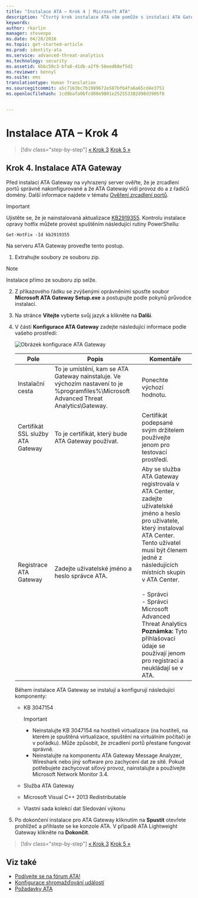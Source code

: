 ```yaml
---
title: "Instalace ATA – Krok 4 | Microsoft ATA"
description: "Čtvrtý krok instalace ATA vám pomůže s instalací ATA Gateway."
keywords: 
author: rkarlin
manager: stevenpo
ms.date: 04/28/2016
ms.topic: get-started-article
ms.prod: identity-ata
ms.service: advanced-threat-analytics
ms.technology: security
ms.assetid: 6bbc50c3-bfa8-41db-a2f9-56eed68ef5d2
ms.reviewer: bennyl
ms.suite: ems
translationtype: Human Translation
ms.sourcegitcommit: a5c7163bc7b1989672e587bfb4fa6a65cd4e3751
ms.openlocfilehash: 1cd9bafa0bfcd00e9801e252553382d98d3905f8


---
```


# Instalace ATA – Krok 4

>[!div class="step-by-step"]
[« Krok 3](install-ata-step3.md)
[Krok 5 »](install-ata-step5.md)

## Krok 4. Instalace ATA Gateway

Před instalací ATA Gateway na vyhrazený server ověřte, že je zrcadlení portů správně nakonfigurované a že ATA Gateway vidí provoz do a z řadičů domény. Další informace najdete v tématu [Ověření zrcadlení portů](validate-port-mirroring.md).


> [!IMPORTANT]
> Ujistěte se, že je nainstalovaná aktualizace [KB2919355](http://support.microsoft.com/kb/2919355/).  Kontrolu instalace opravy hotfix můžete provést spuštěním následující rutiny PowerShellu:
>
> `Get-HotFix -Id kb2919355`

Na serveru ATA Gateway proveďte tento postup.

1.  Extrahujte soubory ze souboru zip. 
> [!NOTE] 
> Instalace přímo ze souboru zip selže.

2.  Z příkazového řádku se zvýšenými oprávněními spusťte soubor **Microsoft ATA Gateway Setup.exe** a postupujte podle pokynů průvodce instalací.

3.  Na stránce **Vítejte** vyberte svůj jazyk a klikněte na **Další**.

4.  V části **Konfigurace ATA Gateway** zadejte následující informace podle vašeho prostředí:

    ![Obrázek konfigurace ATA Gateway](media/ATA-Gateway-Configuration.JPG)

    |Pole|Popis|Komentáře|
    |---------|---------------|------------|
    |Instalační cesta|To je umístění, kam se ATA Gateway nainstaluje. Ve výchozím nastavení to je %programfiles%\Microsoft Advanced Threat Analytics\Gateway.|Ponechte výchozí hodnotu.|
    |Certifikát SSL služby ATA Gateway|To je certifikát, který bude ATA Gateway používat.|Certifikát podepsané svým držitelem používejte jenom pro testovací prostředí.|
    |Registrace ATA Gateway|Zadejte uživatelské jméno a heslo správce ATA.|Aby se služba ATA Gateway registrovala v ATA Center, zadejte uživatelské jméno a heslo pro uživatele, který instaloval ATA Center. Tento uživatel musí být členem jedné z následujících místních skupin v ATA Center.<br /><br />-   Správci<br />-   Správci Microsoft Advanced Threat Analytics **Poznámka:** Tyto přihlašovací údaje se používají jenom pro registraci a neukládají se v ATA.|
    Během instalace ATA Gateway se instalují a konfigurují následující komponenty:

    -   KB 3047154

        > [!IMPORTANT]
        > -   Neinstalujte KB 3047154 na hostiteli virtualizace (na hostiteli, na kterém je spuštěná virtualizace, spuštění na virtuálním počítači je v pořádku). Může způsobit, že zrcadlení portů přestane fungovat správně. 
        > -   Neinstalujte na komponentu ATA Gateway Message Analyzer, Wireshark nebo jiný software pro zachycení dat ze sítě. Pokud potřebujete zachycovat síťový provoz, nainstalujte a používejte Microsoft Network Monitor 3.4.

    -   Služba ATA Gateway

    -   Microsoft Visual C++ 2013 Redistributable

    -   Vlastní sada kolekcí dat Sledování výkonu

5.  Po dokončení instalace pro ATA Gateway kliknutím na **Spustit** otevřete prohlížeč a přihlaste se ke konzole ATA. V případě ATA Lightweight Gateway klikněte na **Dokončit**.


>[!div class="step-by-step"]
[« Krok 3](install-ata-step3.md)
[Krok 5 »](install-ata-step5.md)

## Viz také

- [Podívejte se na fórum ATA!](https://social.technet.microsoft.com/Forums/security/home?forum=mata)
- [Konfigurace shromažďování událostí](configure-event-collection.md)
- [Požadavky ATA](/advanced-threat-analytics/plan-design/ata-prerequisites)




<!--HONumber=Jul16_HO3-->


